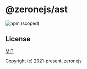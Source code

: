 # @zeronejs/ast

![npm (scoped)](https://img.shields.io/npm/v/@zeronejs/ast)
 
<!-- ## Documentation

visit [zerone.top](https://zerone.top/). -->

## License

[MIT](https://opensource.org/licenses/MIT)

Copyright (c) 2021-present, zeronejs

